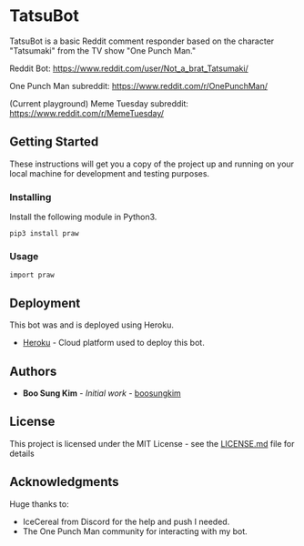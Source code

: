 # TatsuBot

TatsuBot is a basic Reddit comment responder based on the character "Tatsumaki" from the TV show "One Punch Man." 

Reddit Bot: https://www.reddit.com/user/Not_a_brat_Tatsumaki/

One Punch Man subreddit: https://www.reddit.com/r/OnePunchMan/

(Current playground) Meme Tuesday subreddit: https://www.reddit.com/r/MemeTuesday/

## Getting Started

These instructions will get you a copy of the project up and running on your local machine for development and testing purposes.

### Installing

Install the following module in Python3.

```
pip3 install praw
```

### Usage

```
import praw
```

## Deployment

This bot was and is deployed using Heroku.
* [Heroku](https://www.heroku.com) - Cloud platform used to deploy this bot.

## Authors

* **Boo Sung Kim** - *Initial work* - [boosungkim](https://github.com/boosungkim)

## License

This project is licensed under the MIT License - see the [LICENSE.md](LICENSE.md) file for details

## Acknowledgments

Huge thanks to:

* IceCereal from Discord for the help and push I needed.
* The One Punch Man community for interacting with my bot.

